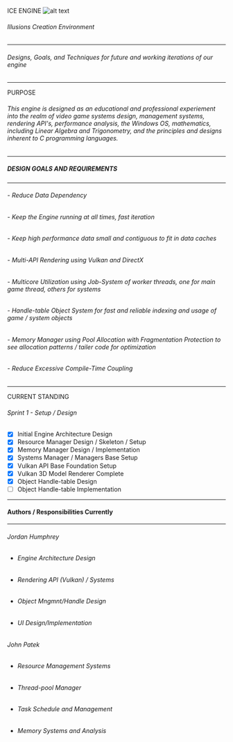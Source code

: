ICE ENGINE ![alt text](https://d30y9cdsu7xlg0.cloudfront.net/png/84009-200.png "Logo Title Text 1")
###### Illusions Creation Environment
-----------------------------------------
###### Designs, Goals, and Techniques for future and working iterations of our engine
---------------------------------------------------------------------------------------------------------

PURPOSE

###### This engine is designed as an educational and professional experiement into the realm of video game systems design, management systems, rendering API's, performance analysis,  the Windows OS, mathematics, including Linear Algebra and Trigonometry, and the principles and designs inherent to C programming languages.
---------------------------------------------------------------------------------------------------------

##### DESIGN GOALS AND REQUIREMENTS
---------------------------------------------------------------------------------------------------------

###### - Reduce Data Dependency
###### - Keep the Engine running at all times, fast iteration
###### - Keep high performance data small and contiguous to fit in data caches
###### - Multi-API Rendering using Vulkan and DirectX
###### - Multicore Utilization using Job-System of worker threads, one for main game thread, others for systems
###### - Handle-table Object System for fast and reliable indexing and usage of game / system objects
###### - Memory Manager using Pool Allocation with Fragmentation Protection to see allocation patterns / tailer code for optimization
###### - Reduce Excessive Compile-Time Coupling

---------------------------------------------------------------------------------------------------------
CURRENT STANDING

###### Sprint 1 - Setup / Design
- [x] Initial Engine Architecture Design
- [x] Resource Manager Design / Skeleton / Setup
- [x] Memory Manager Design / Implementation
- [x] Systems Manager / Managers Base Setup
- [x] Vulkan API Base Foundation Setup
- [x] Vulkan 3D Model Renderer Complete
- [x] Object Handle-table Design
- [ ] Object Handle-table Implementation

---------------------------------------------------------------------------------------------------------
#### Authors / Responsibilities Currently
---------------------------------------------------------------------------------------------------------

###### Jordan Humphrey

* ###### Engine Architecture Design
* ###### Rendering API (Vulkan) / Systems
* ###### Object Mngmnt/Handle Design
* ###### UI Design/Implementation

###### John Patek

* ###### Resource Management Systems
* ###### Thread-pool Manager
* ###### Task Schedule and Management
* ###### Memory Systems and Analysis
